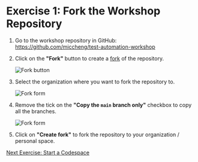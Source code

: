 # Exercise 1: Fork the Workshop Repository

1. Go to the workshop repository in GitHub: <https://github.com/miccheng/test-automation-workshop>
2. Click on the **"Fork"** button to create a [fork](https://docs.github.com/en/pull-requests/collaborating-with-pull-requests/working-with-forks/fork-a-repo) of the repository.

   ![Fork button](../images/fork_button.png)

3. Select the organization where you want to fork the repository to.

   ![Fork form](../images/fork_form.png)

4. Remove the tick on the **"Copy the `main` branch only"** checkbox to copy all the branches.

   ![Fork form](../images/form_all_branches.png)

5. Click on **"Create fork"** to fork the repository to your organization / personal space.

[Next Exercise: Start a Codespace](./exercise2.md)
